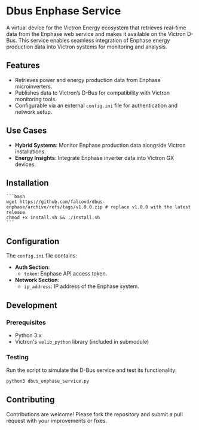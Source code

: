 # Dbus Enphase Service

A virtual device for the Victron Energy ecosystem that retrieves real-time data from the Enphase web service and makes it available on the Victron D-Bus. This service enables seamless integration of Enphase energy production data into Victron systems for monitoring and analysis.

## Features

- Retrieves power and energy production data from Enphase microinverters.
- Publishes data to Victron’s D-Bus for compatibility with Victron monitoring tools.
- Configurable via an external `config.ini` file for authentication and network setup.

## Use Cases

- **Hybrid Systems**: Monitor Enphase production data alongside Victron installations.
- **Energy Insights**: Integrate Enphase inverter data into Victron GX devices.

## Installation

    ```bash
    wget https://github.com/falcovd/dbus-enphase/archive/refs/tags/v1.0.0.zip # replace v1.0.0 with the latest release
    chmod +x install.sh && ./install.sh
    ```
    
## Configuration

The `config.ini` file contains:

- **Auth Section**:
  - `token`: Enphase API access token.
- **Network Section**:
  - `ip_address`: IP address of the Enphase system.

## Development

### Prerequisites

- Python 3.x
- Victron's `velib_python` library (included in submodule)

### Testing

Run the script to simulate the D-Bus service and test its functionality:
```bash
python3 dbus_enphase_service.py
```

## Contributing

Contributions are welcome! Please fork the repository and submit a pull request with your improvements or fixes.
